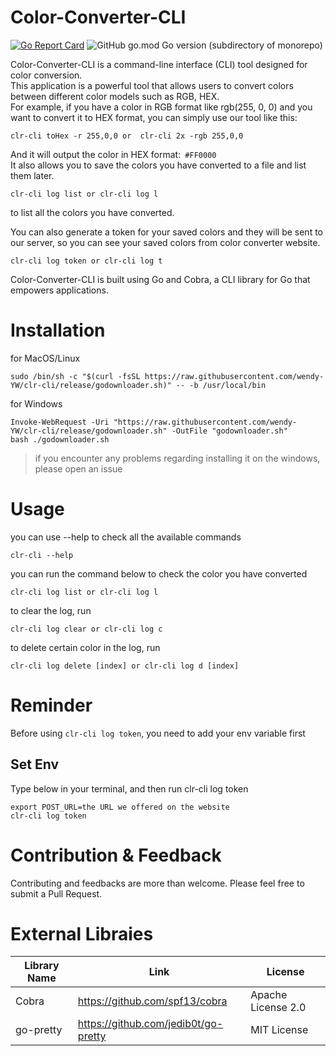 # Color-Converter-CLI

[![Go Report Card](https://goreportcard.com/badge/github.com/wendy-YW/clr-cli)](https://goreportcard.com/report/github.com/wendy-YW/clr-cli)
![GitHub go.mod Go version (subdirectory of monorepo)](https://img.shields.io/github/go-mod/go-version/wendy-YW/clr-cli)


Color-Converter-CLI is a command-line interface (CLI) tool designed for color conversion.  
This application is a powerful tool that allows users to convert colors between different color models such as RGB, HEX.  
For example, if you have a color in RGB format like rgb(255, 0, 0) and you want to convert it to HEX format, you can simply use our tool like this:
```
clr-cli toHex -r 255,0,0 or  clr-cli 2x -rgb 255,0,0
```
And it will output the color in HEX format:` #FF0000`  
It also allows you to save the colors you have converted to a file and list them later.
```
clr-cli log list or clr-cli log l 
```
to list all the colors you have converted.  

You can also generate a token for your saved colors and they will be sent to our server, so you can see your saved colors from color converter website.
```
clr-cli log token or clr-cli log t
```
Color-Converter-CLI is built using Go and Cobra, a CLI library for Go that empowers applications.

# Installation

for MacOS/Linux
```
sudo /bin/sh -c "$(curl -fsSL https://raw.githubusercontent.com/wendy-YW/clr-cli/release/godownloader.sh)" -- -b /usr/local/bin
```

for Windows
```
Invoke-WebRequest -Uri "https://raw.githubusercontent.com/wendy-YW/clr-cli/release/godownloader.sh" -OutFile "godownloader.sh"
bash ./godownloader.sh
```
> if you encounter any problems regarding installing it on the windows, please open an issue

# Usage

you can use --help to check all the available commands
```
clr-cli --help
```
you can run the command below to check the color you have converted
```
clr-cli log list or clr-cli log l
```
to clear the log, run
```
clr-cli log clear or clr-cli log c
```
to delete certain color in the log, run
```
clr-cli log delete [index] or clr-cli log d [index]
```

# Reminder

Before using `clr-cli log token`, you need to add your env variable first  

## Set Env

Type below in your terminal, and then run clr-cli log token
```
export POST_URL=the URL we offered on the website
clr-cli log token
```
  
# Contribution & Feedback

Contributing and feedbacks are more than welcome. Please feel free to submit a Pull Request.
  
# External Libraies
| Library Name | Link | License | 
|---|---|---|
| Cobra | https://github.com/spf13/cobra| Apache License 2.0 |
| go-pretty | https://github.com/jedib0t/go-pretty| MIT License |


